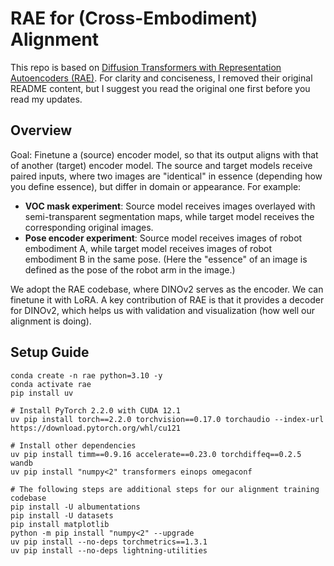 # RAE for (Cross-Embodiment) Alignment

This repo is based on [Diffusion Transformers with Representation Autoencoders (RAE)](https://github.com/bytetriper/RAE). For clarity and conciseness, I removed their original README content, but I suggest you read the original one first before you read my updates.

## Overview
Goal: Finetune a (source) encoder model, so that its output aligns with that of another (target) encoder model. The source and target models receive paired inputs, where two images are "identical" in essence (depending how you define essence), but differ in domain or appearance. For example:
- **VOC mask experiment**: Source model receives images overlayed with semi-transparent segmentation maps, while target model receives the corresponding original images.
- **Pose encoder experiment**: Source model receives images of robot embodiment A, while target model receives images of robot embodiment B in the same pose. (Here the "essence" of an image is defined as the pose of the robot arm in the image.)

We adopt the RAE codebase, where DINOv2 serves as the encoder. We can finetune it with LoRA. A key contribution of RAE is that it provides a decoder for DINOv2, which helps us with validation and visualization (how well our alignment is doing).

## Setup Guide
```
conda create -n rae python=3.10 -y
conda activate rae
pip install uv

# Install PyTorch 2.2.0 with CUDA 12.1
uv pip install torch==2.2.0 torchvision==0.17.0 torchaudio --index-url https://download.pytorch.org/whl/cu121

# Install other dependencies
uv pip install timm==0.9.16 accelerate==0.23.0 torchdiffeq==0.2.5 wandb
uv pip install "numpy<2" transformers einops omegaconf

# The following steps are additional steps for our alignment training codebase
pip install -U albumentations
pip install -U datasets
pip install matplotlib
python -m pip install "numpy<2" --upgrade
uv pip install --no-deps torchmetrics==1.3.1
uv pip install --no-deps lightning-utilities
```